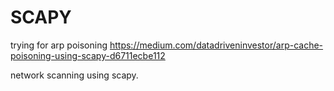 # SCAPY

trying for arp poisoning 
https://medium.com/datadriveninvestor/arp-cache-poisoning-using-scapy-d6711ecbe112

network scanning using scapy.

